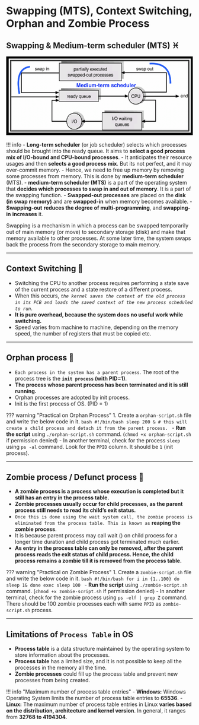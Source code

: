 # Swapping (MTS), Context Switching, Orphan and Zombie Process

## Swapping & Medium-term scheduler (MTS) ♓️

![loading...](../../images/operating_system/process_management/medium-term-scheduler.png)


!!! info
    - **Long-term scheduler** (or job scheduler) selects which processes should be brought into the ready queue. It aims to **select a good process mix of I/O-bound and CPU-bound processes**.
    - It anticipates their resource usages and then **selects a good process mix**. But its not perfect, and it may over-commit memory. 
    - Hence, we need to free up memory by removing some processes from memory. This is done by **medium-term scheduler** (MTS).
    - **medium-term scheduler (MTS)** is a part of the operating system that **decides which processes to swap in and out of memory**. It is a part of the swapping function.
    - **Swapped-out processes** are placed on the **disk (in swap memory)** and are **swapped-in** when memory becomes available.
    - **Swapping-out** **reduces the degree of multi-programming**, and **swapping-in** **increases** it.

Swapping is a mechanism in which a process can be swapped temporarily out of main memory (or move) to secondary storage (disk) and make that memory available to other processes. At some later time, the system swaps back the process from the secondary storage to main memory.

---

## Context Switching 🔄

- Switching the CPU to another process requires performing a state save of the current process and a state restore of a different process.
- When this occurs, *`the kernel saves the context of the old process in its PCB and loads the saved context of the new process scheduled to run`*.
- **It is pure overhead, because the system does no useful work while switching.**
- Speed varies from machine to machine, depending on the memory speed, the number of registers that must be copied etc.

---

## Orphan process 🧒

- `Each process in the system has a parent process`. The root of the process tree is the **`init process` (with PID=1)**.
- **The process whose parent process has been terminated and it is still running.**
- Orphan processes are adopted by init process.
- Init is the first process of OS. (PID = 1)

??? warning "Practical on Orphan Process"
    1. Create a `orphan-script.sh` file and write the below code in it.
    ```bash
    #!/bin/bash
    sleep 200 & # this will create a child process and detach it from the parent process.
    ```
    - **Run the script** using `./orphan-script.sh` command. (`chmod +x orphan-script.sh` if permission denied)
    - In another terminal, check for the process `sleep` using `ps -al` command. Look for the `PPID` column. It should be `1` (init process).

---

## Zombie process / Defunct process 🧟

- **A zombie process is a process whose execution is completed but it still has an entry in the process table.**
- **Zombie processes usually occur for child processes, as the parent process still needs to read its child’s exit status.**
- `Once this is done using the wait system call, the zombie process is eliminated from the process table. This is known as` **reaping the zombie process**.
- It is because parent process may call wait () on child process for a longer time duration and child process got terminated much earlier.
- **As entry in the process table can only be removed, after the parent process reads the exit status of child process. Hence, the child process remains a zombie till it is removed from the process table.**

??? warning "Practical on Zombie Process"
    1. Create a `zombie-script.sh` file and write the below code in it.
    ```bash
    #!/bin/bash
    for i in {1..100}
    do
        sleep 1&
    done
    exec sleep 100
    ```
    - **Run the script** using `./zombie-script.sh` command. (`chmod +x zombie-script.sh` if permission denied)
    - In another terminal, check for the zombie process using `ps -elf | grep Z` command. There should be 100 zombie processes each with same `PPID` as `zombie-script.sh` process.

---

## Limitations of `Process Table` in OS

- **Process table** is a data structure maintained by the operating system to store information about the processes.
- **Process table** has a limited size, and it is not possible to keep all the processes in the memory all the time.
- **Zombie processes** could fill up the process table and prevent new processes from being created.

!!! info "Maximum number of process table entries"
    - **Windows:** Windows Operating System limits the number of process table entries to **65536**.
    - **Linux:** The maximum number of process table entries in Linux **varies based on the distribution, architecture and kernel version**. In general, it ranges from **32768 to 4194304**.